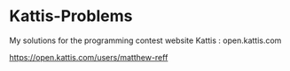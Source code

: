 # Kattis-Problems
My solutions for the programming contest website Kattis : open.kattis.com

https://open.kattis.com/users/matthew-reff
